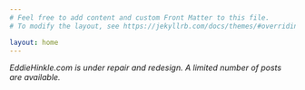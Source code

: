 ```yaml
---
# Feel free to add content and custom Front Matter to this file.
# To modify the layout, see https://jekyllrb.com/docs/themes/#overriding-theme-defaults

layout: home
---
```

<link rel="authorization_endpoint" href="https://indieauth.com/auth">
<link rel="token_endpoint" href="https://tokens.indieauth.com/token">
<link rel="microsub" href="https://aperture.p3k.io/microsub/577">
<em>EddieHinkle.com is under repair and redesign. A limited number of posts are available.</em>

<a href="https://twitter.com/eddiehinkle" rel="me"></a>
<a href="https://github.com/edwardhinkle" rel="me"></a>
